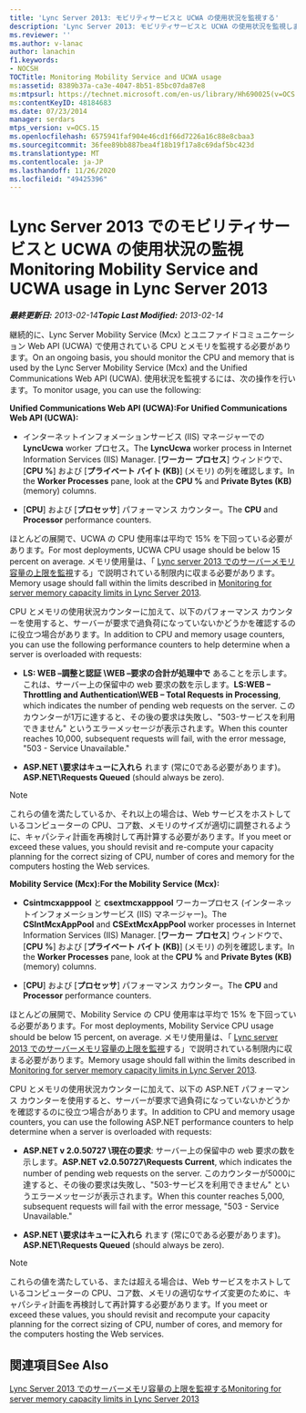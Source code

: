 ```yaml
---
title: 'Lync Server 2013: モビリティサービスと UCWA の使用状況を監視する'
description: 'Lync Server 2013: モビリティサービスと UCWA の使用状況を監視します。'
ms.reviewer: ''
ms.author: v-lanac
author: lanachin
f1.keywords:
- NOCSH
TOCTitle: Monitoring Mobility Service and UCWA usage
ms:assetid: 8389b37a-ca3e-4047-8b51-85bc07da87e8
ms:mtpsurl: https://technet.microsoft.com/en-us/library/Hh690025(v=OCS.15)
ms:contentKeyID: 48184683
ms.date: 07/23/2014
manager: serdars
mtps_version: v=OCS.15
ms.openlocfilehash: 6575941faf904e46cd1f66d7226a16c88e8cbaa3
ms.sourcegitcommit: 36fee89bb887bea4f18b19f17a8c69daf5bc423d
ms.translationtype: MT
ms.contentlocale: ja-JP
ms.lasthandoff: 11/26/2020
ms.locfileid: "49425396"
---
```

# <a name="monitoring-mobility-service-and-ucwa-usage-in-lync-server-2013"></a><span data-ttu-id="3f1a1-103">Lync Server 2013 でのモビリティサービスと UCWA の使用状況の監視</span><span class="sxs-lookup"><span data-stu-id="3f1a1-103">Monitoring Mobility Service and UCWA usage in Lync Server 2013</span></span>

<div data-xmlns="http://www.w3.org/1999/xhtml">

<div class="topic" data-xmlns="http://www.w3.org/1999/xhtml" data-msxsl="urn:schemas-microsoft-com:xslt" data-cs="https://msdn.microsoft.com/">

<div data-asp="https://msdn2.microsoft.com/asp">



</div>

<div id="mainSection">

<div id="mainBody"><span data-ttu-id="3f1a1-104">

<span> </span></span><span class="sxs-lookup"><span data-stu-id="3f1a1-104">

<span> </span></span></span>

<span data-ttu-id="3f1a1-105">_**最終更新日:** 2013-02-14_</span><span class="sxs-lookup"><span data-stu-id="3f1a1-105">_**Topic Last Modified:** 2013-02-14_</span></span>

<span data-ttu-id="3f1a1-106">継続的に、Lync Server Mobility Service (Mcx) とユニファイドコミュニケーション Web API (UCWA) で使用されている CPU とメモリを監視する必要があります。</span><span class="sxs-lookup"><span data-stu-id="3f1a1-106">On an ongoing basis, you should monitor the CPU and memory that is used by the Lync Server Mobility Service (Mcx) and the Unified Communications Web API (UCWA).</span></span> <span data-ttu-id="3f1a1-107">使用状況を監視するには、次の操作を行います。</span><span class="sxs-lookup"><span data-stu-id="3f1a1-107">To monitor usage, you can use the following:</span></span>

<span data-ttu-id="3f1a1-108">**Unified Communications Web API (UCWA):**</span><span class="sxs-lookup"><span data-stu-id="3f1a1-108">**For Unified Communications Web API (UCWA):**</span></span>

  - <span data-ttu-id="3f1a1-109">インターネットインフォメーションサービス (IIS) マネージャーでの **LyncUcwa** worker プロセス。</span><span class="sxs-lookup"><span data-stu-id="3f1a1-109">The **LyncUcwa** worker process in Internet Information Services (IIS) Manager.</span></span> <span data-ttu-id="3f1a1-110">[**ワーカー プロセス**] ウィンドウで、[**CPU %**] および [**プライベート バイト (KB)**] (メモリ) の列を確認します。</span><span class="sxs-lookup"><span data-stu-id="3f1a1-110">In the **Worker Processes** pane, look at the **CPU %** and **Private Bytes (KB)** (memory) columns.</span></span>

  - <span data-ttu-id="3f1a1-111">[**CPU**] および [**プロセッサ**] パフォーマンス カウンター。</span><span class="sxs-lookup"><span data-stu-id="3f1a1-111">The **CPU** and **Processor** performance counters.</span></span>

<span data-ttu-id="3f1a1-112">ほとんどの展開で、UCWA の CPU 使用率は平均で 15% を下回っている必要があります。</span><span class="sxs-lookup"><span data-stu-id="3f1a1-112">For most deployments, UCWA CPU usage should be below 15 percent on average.</span></span> <span data-ttu-id="3f1a1-113">メモリ使用量は、「 [Lync server 2013 でのサーバーメモリ容量の上限を監視](lync-server-2013-monitoring-for-server-memory-capacity-limits.md)する」で説明されている制限内に収まる必要があります。</span><span class="sxs-lookup"><span data-stu-id="3f1a1-113">Memory usage should fall within the limits described in [Monitoring for server memory capacity limits in Lync Server 2013](lync-server-2013-monitoring-for-server-memory-capacity-limits.md).</span></span>

<span data-ttu-id="3f1a1-114">CPU とメモリの使用状況カウンターに加えて、以下のパフォーマンス カウンターを使用すると、サーバーが要求で過負荷になっていないかどうかを確認するのに役立つ場合があります。</span><span class="sxs-lookup"><span data-stu-id="3f1a1-114">In addition to CPU and memory usage counters, you can use the following performance counters to help determine when a server is overloaded with requests:</span></span>

  - <span data-ttu-id="3f1a1-115">**LS: WEB –調整と認証 \\WEB –要求の合計が処理中で** あることを示します。これは、サーバー上の保留中の web 要求の数を示します。</span><span class="sxs-lookup"><span data-stu-id="3f1a1-115">**LS:WEB – Throttling and Authentication\\WEB – Total Requests in Processing**, which indicates the number of pending web requests on the server.</span></span> <span data-ttu-id="3f1a1-116">このカウンターが1万に達すると、その後の要求は失敗し、"503-サービスを利用できません" というエラーメッセージが表示されます。</span><span class="sxs-lookup"><span data-stu-id="3f1a1-116">When this counter reaches 10,000, subsequent requests will fail, with the error message, "503 - Service Unavailable."</span></span>

  - <span data-ttu-id="3f1a1-117">**ASP.NET \\要求はキューに入れら** れます (常に0である必要があります)。</span><span class="sxs-lookup"><span data-stu-id="3f1a1-117">**ASP.NET\\Requests Queued** (should always be zero).</span></span>

<div>


> [!NOTE]  
> <span data-ttu-id="3f1a1-118">これらの値を満たしているか、それ以上の場合は、Web サービスをホストしているコンピューターの CPU、コア数、メモリのサイズが適切に調整されるように、キャパシティ計画を再検討して再計算する必要があります。</span><span class="sxs-lookup"><span data-stu-id="3f1a1-118">If you meet or exceed these values, you should revisit and re-compute your capacity planning for the correct sizing of CPU, number of cores and memory for the computers hosting the Web services.</span></span>



</div>

<span data-ttu-id="3f1a1-119">**Mobility Service (Mcx):**</span><span class="sxs-lookup"><span data-stu-id="3f1a1-119">**For the Mobility Service (Mcx):**</span></span>

  - <span data-ttu-id="3f1a1-120">**Csintmcxapppool** と **csextmcxapppool** ワーカープロセス (インターネットインフォメーションサービス (IIS) マネージャー)。</span><span class="sxs-lookup"><span data-stu-id="3f1a1-120">The **CSIntMcxAppPool** and **CSExtMcxAppPool** worker processes in Internet Information Services (IIS) Manager.</span></span> <span data-ttu-id="3f1a1-121">[**ワーカー プロセス**] ウィンドウで、[**CPU %**] および [**プライベート バイト (KB)**] (メモリ) の列を確認します。</span><span class="sxs-lookup"><span data-stu-id="3f1a1-121">In the **Worker Processes** pane, look at the **CPU %** and **Private Bytes (KB)** (memory) columns.</span></span>

  - <span data-ttu-id="3f1a1-122">[**CPU**] および [**プロセッサ**] パフォーマンス カウンター。</span><span class="sxs-lookup"><span data-stu-id="3f1a1-122">The **CPU** and **Processor** performance counters.</span></span>

<span data-ttu-id="3f1a1-123">ほとんどの展開で、Mobility Service の CPU 使用率は平均で 15% を下回っている必要があります。</span><span class="sxs-lookup"><span data-stu-id="3f1a1-123">For most deployments, Mobility Service CPU usage should be below 15 percent, on average.</span></span> <span data-ttu-id="3f1a1-124">メモリ使用量は、「 [Lync server 2013 でのサーバーメモリ容量の上限を監視](lync-server-2013-monitoring-for-server-memory-capacity-limits.md)する」で説明されている制限内に収まる必要があります。</span><span class="sxs-lookup"><span data-stu-id="3f1a1-124">Memory usage should fall within the limits described in [Monitoring for server memory capacity limits in Lync Server 2013](lync-server-2013-monitoring-for-server-memory-capacity-limits.md).</span></span>

<span data-ttu-id="3f1a1-125">CPU とメモリの使用状況カウンターに加えて、以下の ASP.NET パフォーマンス カウンターを使用すると、サーバーが要求で過負荷になっていないかどうかを確認するのに役立つ場合があります。</span><span class="sxs-lookup"><span data-stu-id="3f1a1-125">In addition to CPU and memory usage counters, you can use the following ASP.NET performance counters to help determine when a server is overloaded with requests:</span></span>

  - <span data-ttu-id="3f1a1-126">**ASP.NET v 2.0.50727 \\現在の要求**: サーバー上の保留中の web 要求の数を示します。</span><span class="sxs-lookup"><span data-stu-id="3f1a1-126">**ASP.NET v2.0.50727\\Requests Current**, which indicates the number of pending web requests on the server.</span></span> <span data-ttu-id="3f1a1-127">このカウンターが5000に達すると、その後の要求は失敗し、"503-サービスを利用できません" というエラーメッセージが表示されます。</span><span class="sxs-lookup"><span data-stu-id="3f1a1-127">When this counter reaches 5,000, subsequent requests will fail with the error message, "503 - Service Unavailable."</span></span>

  - <span data-ttu-id="3f1a1-128">**ASP.NET \\要求はキューに入れら** れます (常に0である必要があります)。</span><span class="sxs-lookup"><span data-stu-id="3f1a1-128">**ASP.NET\\Requests Queued** (should always be zero).</span></span>

<div>


> [!NOTE]  
> <span data-ttu-id="3f1a1-129">これらの値を満たしている、または超える場合は、Web サービスをホストしているコンピューターの CPU、コア数、メモリの適切なサイズ変更のために、キャパシティ計画を再検討して再計算する必要があります。</span><span class="sxs-lookup"><span data-stu-id="3f1a1-129">If you meet or exceed these values, you should revisit and recompute your capacity planning for the correct sizing of CPU, number of cores, and memory for the computers hosting the Web services.</span></span>



</div>

<div>

## <a name="see-also"></a><span data-ttu-id="3f1a1-130">関連項目</span><span class="sxs-lookup"><span data-stu-id="3f1a1-130">See Also</span></span>


[<span data-ttu-id="3f1a1-131">Lync Server 2013 でのサーバーメモリ容量の上限を監視する</span><span class="sxs-lookup"><span data-stu-id="3f1a1-131">Monitoring for server memory capacity limits in Lync Server 2013</span></span>](lync-server-2013-monitoring-for-server-memory-capacity-limits.md)  
  

<span data-ttu-id="3f1a1-132"></div>

</div>

<span> </span>

</div>

</div>

</span><span class="sxs-lookup"><span data-stu-id="3f1a1-132"></div>

</div>

<span> </span>

</div>

</div>

</span></span></div>

